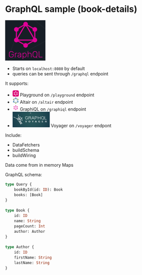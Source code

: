 # GraphQL sample (book-details)

<img src="pictures/graphql.png" height="130" width="130"/>

- Starts on `localhost:8080` by default
- queries can be sent through `/graphql` endpoint

It supports:
- <img src="pictures/playground.png" height="20" width="20"/> Playground  on `/playground` endpoint
- <img src="pictures/altair.jpg" height="20" width="20"/> Altair on `/altair` endpoint
- <img src="pictures/graphiql.png" height="20" width="20"/> GraphiQL on `/graphiql` endpoint
- <img src="pictures/voyager.png" height="50" width="120"/> Voyager on `/voyager` endpont

Include:
- DataFetchers
- buildSchema
- buildWiring

Data come from in memory Maps

GraphQL schema:

```graphql
type Query {
    bookById(id: ID): Book
    books: [Book]
}

type Book {
    id: ID
    name: String
    pageCount: Int
    author: Author
}

type Author {
    id: ID
    firstName: String
    lastName: String
}
```